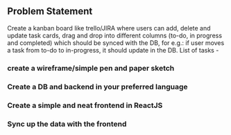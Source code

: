 



## Problem Statement

Create a kanban board like trello/JIRA where users can add, delete and update task cards, drag and drop into different columns (to-do, in progress and completed) which should be synced with the DB, for e.g.: if user moves a task from to-do to in-progress, it should update in the DB. List of tasks -

### create a wireframe/simple pen and paper sketch 
### Create a DB and backend in your preferred language
### Create a simple and neat frontend in ReactJS
### Sync up the data with the frontend

